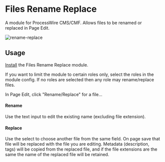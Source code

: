 # Files Rename Replace

A module for ProcessWire CMS/CMF. Allows files to be renamed or replaced in Page Edit.

![rename-replace](https://user-images.githubusercontent.com/1538852/38715692-c5a6dd0c-3f30-11e8-842a-8097b27263ef.gif)

## Usage

[Install](http://modules.processwire.com/install-uninstall/) the Files Rename Replace module.

If you want to limit the module to certain roles only, select the roles in the module config. If no roles are selected then any role may rename/replace files.

In Page Edit, click "Rename/Replace" for a file...

#### Rename

Use the text input to edit the existing name (excluding file extension).

#### Replace

Use the select to choose another file from the same field. On page save that file will be replaced with the file you are editing. Metadata (description, tags) will be copied from the replaced file, and if the file extensions are the same the name of the replaced file will be retained.